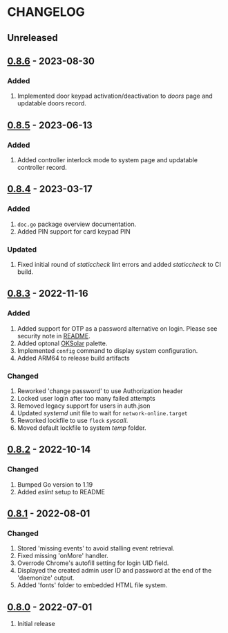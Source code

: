# CHANGELOG

## Unreleased


## [0.8.6](https://github.com/uhppoted/uhppoted-httpd/releases/tag/v0.8.6) - 2023-08-30

### Added
1. Implemented door keypad activation/deactivation to _doors_ page and updatable doors record.


## [0.8.5](https://github.com/uhppoted/uhppoted-httpd/releases/tag/v0.8.5) - 2023-06-13

### Added
1. Added controller interlock mode to system page and updatable controller record.


## [0.8.4](https://github.com/uhppoted/uhppoted-httpd/releases/tag/v0.8.4) - 2023-03-17

### Added
1. `doc.go` package overview documentation.
2. Added PIN support for card keypad PIN

### Updated
1. Fixed initial round of _staticcheck_ lint errors and added _staticcheck_ to
   CI build.


## [0.8.3](https://github.com/uhppoted/uhppoted-httpd/releases/tag/v0.8.3) - 2022-11-16

### Added
1. Added support for OTP as a password alternative on login. Please see security 
   note in [README](https://github.com/uhppoted/uhppoted-httpd#notes).
2. Added optonal [OKSolar](https://meat.io/oksolar) palette.
3. Implemented `config` command to display system configuration.
4. Added ARM64 to release build artifacts

### Changed
1. Reworked 'change password' to use Authorization header
2. Locked user login after too many failed attempts
3. Removed legacy support for users in auth.json
4. Updated _systemd_ unit file to wait for `network-online.target`
5. Reworked lockfile to use `flock` _syscall_.
6. Moved default lockfile to system _temp_ folder.


## [0.8.2](https://github.com/uhppoted/uhppoted-httpd/releases/tag/v0.8.2) - 2022-10-14

### Changed
1. Bumped Go version to 1.19
2. Added _eslint_ setup to README


## [0.8.1](https://github.com/uhppoted/uhppoted-httpd/releases/tag/v0.8.1) - 2022-08-01

### Changed
1. Stored 'missing events' to avoid stalling event retrieval.
2. Fixed missing 'onMore' handler.
3. Overrode Chrome's autofill setting for login UID field.
4. Displayed the created admin user ID and password at the end of the 'daemonize' output.
5. Added 'fonts' folder to embedded HTML file system.


## [0.8.0](https://github.com/uhppoted/uhppoted-httpd/releases/tag/v0.8.0) - 2022-07-01

1. Initial release

